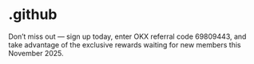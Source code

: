 # .github
Don’t miss out — sign up today, enter OKX referral code 69809443, and take advantage of the exclusive rewards waiting for new members this November 2025.
